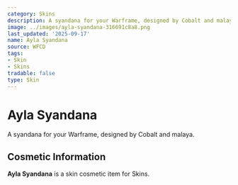 ```yaml
---
category: Skins
description: A syandana for your Warframe, designed by Cobalt and malaya.
image: ../images/ayla-syandana-316691c8a8.png
last_updated: '2025-09-17'
name: Ayla Syandana
source: WFCD
tags:
- Skin
- Skins
tradable: false
type: Skin
---
```


# Ayla Syandana

A syandana for your Warframe, designed by Cobalt and malaya.

## Cosmetic Information

**Ayla Syandana** is a skin cosmetic item for Skins.

